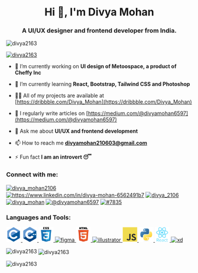 <h1 align="center">Hi 👋, I'm Divya Mohan</h1>
<h3 align="center">A UI/UX designer and frontend developer from India.</h3>

<p align="left"> <img src="https://komarev.com/ghpvc/?username=divya2163&label=Profile%20views&color=0e75b6&style=flat" alt="divya2163" /> </p>

<p align="left"> <a href="https://github.com/ryo-ma/github-profile-trophy"><img src="https://github-profile-trophy.vercel.app/?username=divya2163" alt="divya2163" /></a> </p>

- 🔭 I’m currently working on **UI design of Metoospace, a product of Cheffy Inc**

- 🌱 I’m currently learning **React, Bootstrap, Tailwind CSS and Photoshop**

- 👨‍💻 All of my projects are available at [https://dribbble.com/Divya_Mohan](https://dribbble.com/Divya_Mohan)

- 📝 I regularly write articles on [https://medium.com/@divyamohan6597](https://medium.com/@divyamohan6597)

- 💬 Ask me about **UI/UX and frontend development**

- 📫 How to reach me **divyamohan210603@gmail.com**

- ⚡ Fun fact **I am an introvert 😴**

<h3 align="left">Connect with me:</h3>
<p align="left">
<a href="https://twitter.com/divya_mohan2106" target="blank"><img align="center" src="https://raw.githubusercontent.com/rahuldkjain/github-profile-readme-generator/master/src/images/icons/Social/twitter.svg" alt="divya_mohan2106" height="30" width="40" /></a>
<a href="https://linkedin.com/in/https://www.linkedin.com/in/divya-mohan-6562491b7" target="blank"><img align="center" src="https://raw.githubusercontent.com/rahuldkjain/github-profile-readme-generator/master/src/images/icons/Social/linked-in-alt.svg" alt="https://www.linkedin.com/in/divya-mohan-6562491b7" height="30" width="40" /></a>
<a href="https://instagram.com/divya_2106" target="blank"><img align="center" src="https://raw.githubusercontent.com/rahuldkjain/github-profile-readme-generator/master/src/images/icons/Social/instagram.svg" alt="divya_2106" height="30" width="40" /></a>
<a href="https://dribbble.com/divya_mohan" target="blank"><img align="center" src="https://raw.githubusercontent.com/rahuldkjain/github-profile-readme-generator/master/src/images/icons/Social/dribbble.svg" alt="divya_mohan" height="30" width="40" /></a>
<a href="https://medium.com/@divyamohan6597" target="blank"><img align="center" src="https://raw.githubusercontent.com/rahuldkjain/github-profile-readme-generator/master/src/images/icons/Social/medium.svg" alt="@divyamohan6597" height="30" width="40" /></a>
<a href="https://discord.gg/#7835" target="blank"><img align="center" src="https://raw.githubusercontent.com/rahuldkjain/github-profile-readme-generator/master/src/images/icons/Social/discord.svg" alt="#7835" height="30" width="40" /></a>
</p>

<h3 align="left">Languages and Tools:</h3>
<p align="left"> <a href="https://www.cprogramming.com/" target="_blank" rel="noreferrer"> <img src="https://raw.githubusercontent.com/devicons/devicon/master/icons/c/c-original.svg" alt="c" width="40" height="40"/> </a> <a href="https://www.w3schools.com/cpp/" target="_blank" rel="noreferrer"> <img src="https://raw.githubusercontent.com/devicons/devicon/master/icons/cplusplus/cplusplus-original.svg" alt="cplusplus" width="40" height="40"/> </a> <a href="https://www.w3schools.com/css/" target="_blank" rel="noreferrer"> <img src="https://raw.githubusercontent.com/devicons/devicon/master/icons/css3/css3-original-wordmark.svg" alt="css3" width="40" height="40"/> </a> <a href="https://www.figma.com/" target="_blank" rel="noreferrer"> <img src="https://www.vectorlogo.zone/logos/figma/figma-icon.svg" alt="figma" width="40" height="40"/> </a> <a href="https://www.w3.org/html/" target="_blank" rel="noreferrer"> <img src="https://raw.githubusercontent.com/devicons/devicon/master/icons/html5/html5-original-wordmark.svg" alt="html5" width="40" height="40"/> </a> <a href="https://www.adobe.com/in/products/illustrator.html" target="_blank" rel="noreferrer"> <img src="https://www.vectorlogo.zone/logos/adobe_illustrator/adobe_illustrator-icon.svg" alt="illustrator" width="40" height="40"/> </a> <a href="https://developer.mozilla.org/en-US/docs/Web/JavaScript" target="_blank" rel="noreferrer"> <img src="https://raw.githubusercontent.com/devicons/devicon/master/icons/javascript/javascript-original.svg" alt="javascript" width="40" height="40"/> </a> <a href="https://www.python.org" target="_blank" rel="noreferrer"> <img src="https://raw.githubusercontent.com/devicons/devicon/master/icons/python/python-original.svg" alt="python" width="40" height="40"/> </a> <a href="https://reactjs.org/" target="_blank" rel="noreferrer"> <img src="https://raw.githubusercontent.com/devicons/devicon/master/icons/react/react-original-wordmark.svg" alt="react" width="40" height="40"/> </a> <a href="https://www.adobe.com/products/xd.html" target="_blank" rel="noreferrer"> <img src="https://cdn.worldvectorlogo.com/logos/adobe-xd.svg" alt="xd" width="40" height="40"/> </a> </p>

<p><img align="left" src="https://github-readme-stats.vercel.app/api/top-langs?username=divya2163&show_icons=true&locale=en&layout=compact" alt="divya2163" /></p>

<p>&nbsp;<img align="center" src="https://github-readme-stats.vercel.app/api?username=divya2163&show_icons=true&locale=en" alt="divya2163" /></p>

<p><img align="center" src="https://github-readme-streak-stats.herokuapp.com/?user=divya2163&" alt="divya2163" /></p>
